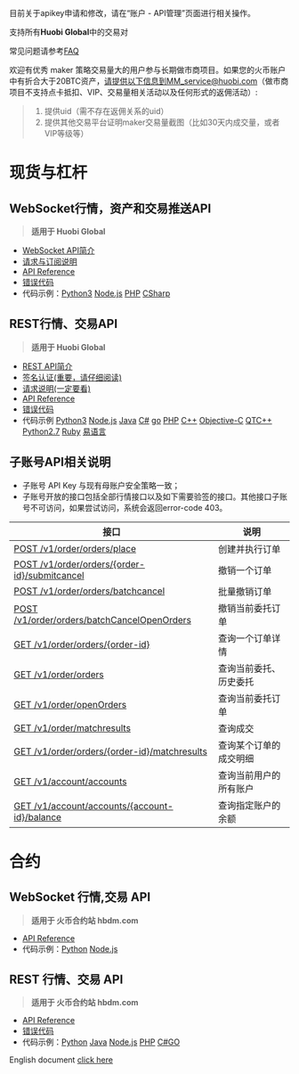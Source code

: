 目前关于apikey申请和修改，请在“账户 - API管理”页面进行相关操作。

支持所有**Huobi Global**中的交易对

常见问题请参考[FAQ](https://github.com/huobiapi/API-FAQ/wiki)

欢迎有优秀 maker 策略交易量大的用户参与长期做市商项目。如果您的火币账户中有折合大于20BTC资产，请提供以下信息到MM_service@huobi.com（做市商项目不支持点卡抵扣、VIP、交易量相关活动以及任何形式的返佣活动）:

> 1. 提供uid（需不存在返佣关系的uid）
> 2. 提供其他交易平台证明maker交易量截图（比如30天内成交量，或者VIP等级等）

# 现货与杠杆

## WebSocket行情，资产和交易推送API<br>
 >  **适用于 Huobi Global**<br>

* [WebSocket API简介](https://github.com/huobiapi/API_Docs/wiki/WS_introduction)<br>
* [请求与订阅说明](https://github.com/huobiapi/API_Docs/wiki/WS_request)<br>
* [API Reference](https://github.com/huobiapi/API_Docs/wiki/WS_api_reference)<br>
* [错误代码](https://github.com/huobiapi/API_Docs/wiki/WS_error_code)<br>
* 代码示例：[Python3](https://github.com/huobiapi/Websocket-Python3-demo)  [Node.js](https://github.com/huobiapi/WebSocket-Node.js-demo)  [PHP](https://github.com/huobiapi/WebSocket-PHP-demo) 
 [CSharp](https://github.com/huobiapi/WebSocket-CSharp-demo) 

## REST行情、交易API<br>
 >  **适用于 Huobi Global**<br>

* [REST API简介](https://github.com/huobiapi/API_Docs/wiki/REST_introduction)<br>
* [签名认证(重要，请仔细阅读)](https://github.com/huobiapi/API_Docs/wiki/REST_authentication)<br>
* [请求说明(一定要看)](https://github.com/huobiapi/API_Docs/wiki/REST_request)<br>
* [API Reference](https://github.com/huobiapi/API_Docs/wiki/REST_api_reference)<br>
* [错误代码](https://github.com/huobiapi/API_Docs/wiki/REST_error_code)<br>
* 代码示例 [Python3](https://github.com/huobiapi/REST-Python3-demo) [Node.js](https://github.com/huobiapi/REST-Node.js-demo) [Java](https://github.com/huobiapi/REST-Java-demo) [C#](https://github.com/huobiapi/REST-CSharp-demo) [go](https://github.com/huobiapi/REST-GO-demo) [PHP](https://github.com/huobiapi/REST-PHP-demo) [C++](https://github.com/huobiapi/REST-Cpp-demo) [Objective-C](https://github.com/huobiapi/REST-ObjectiveC-demo) [QTC++](https://github.com/huobiapi/REST-QTCpp-demo) [Python2.7](https://github.com/huobiapi/REST-Python2.7-demo) [Ruby](https://github.com/huobiapi/REST-Ruby-demo) [易语言](https://github.com/huobiapi/REST-YiYuyan-demo)

## 子账号API相关说明

* 子账号 API Key 与现有母账户安全策略一致；
* 子账号开放的接口包括全部行情接口以及如下需要验签的接口。其他接口子账号不可访问，如果尝试访问，系统会返回error-code 403。

接口|说明|
----------------------|---------------------|
[POST /v1/order/orders/place](https://github.com/huobiapi/API_Docs/wiki/REST_api_reference#post-v1orderordersplace-pro%E7%AB%99%E4%B8%8B%E5%8D%95)	|创建并执行订单|
[POST /v1/order/orders/{order-id}/submitcancel](https://github.com/huobiapi/API_Docs/wiki/REST_api_reference#post-v1orderordersorder-idsubmitcancel--%E7%94%B3%E8%AF%B7%E6%92%A4%E9%94%80%E4%B8%80%E4%B8%AA%E8%AE%A2%E5%8D%95%E8%AF%B7%E6%B1%82)	|撤销一个订单|
[POST /v1/order/orders/batchcancel](https://github.com/huobiapi/API_Docs/wiki/REST_api_reference#post-v1orderordersbatchcancel-%E6%89%B9%E9%87%8F%E6%92%A4%E9%94%80%E8%AE%A2%E5%8D%95)	|批量撤销订单|
[POST /v1/order/orders/batchCancelOpenOrders](https://github.com/huobiapi/API_Docs/wiki/REST_api_reference#post--v1orderordersbatchcancelopenorders--%E6%89%B9%E9%87%8F%E5%8F%96%E6%B6%88%E7%AC%A6%E5%90%88%E6%9D%A1%E4%BB%B6%E7%9A%84%E8%AE%A2%E5%8D%95)	|撤销当前委托订单|
[GET /v1/order/orders/{order-id}](https://github.com/huobiapi/API_Docs/wiki/REST_api_reference#get-v1orderordersorder-id-%E6%9F%A5%E8%AF%A2%E6%9F%90%E4%B8%AA%E8%AE%A2%E5%8D%95%E8%AF%A6%E6%83%85)	|查询一个订单详情|
[GET /v1/order/orders](https://github.com/huobiapi/API_Docs/wiki/REST_api_reference#get-v1orderorders-%E6%9F%A5%E8%AF%A2%E5%BD%93%E5%89%8D%E5%A7%94%E6%89%98%E5%8E%86%E5%8F%B2%E5%A7%94%E6%89%98)	|查询当前委托、历史委托|
[GET /v1/order/openOrders](https://github.com/huobiapi/API_Docs/wiki/REST_api_reference#get-v1orderopenorders-%E8%8E%B7%E5%8F%96%E6%89%80%E6%9C%89%E5%BD%93%E5%89%8D%E5%B8%90%E5%8F%B7%E4%B8%8B%E6%9C%AA%E6%88%90%E4%BA%A4%E8%AE%A2%E5%8D%95)	|查询当前委托订单|
[GET /v1/order/matchresults](https://github.com/huobiapi/API_Docs/wiki/REST_api_reference#get-v1ordermatchresults-%E6%9F%A5%E8%AF%A2%E5%BD%93%E5%89%8D%E6%88%90%E4%BA%A4%E5%8E%86%E5%8F%B2%E6%88%90%E4%BA%A4)	|查询成交|
[GET /v1/order/orders/{order-id}/matchresults](https://github.com/huobiapi/API_Docs/wiki/REST_api_reference#get-v1orderordersorder-idmatchresults--%E6%9F%A5%E8%AF%A2%E6%9F%90%E4%B8%AA%E8%AE%A2%E5%8D%95%E7%9A%84%E6%88%90%E4%BA%A4%E6%98%8E%E7%BB%86)	|查询某个订单的成交明细|
[GET /v1/account/accounts](https://github.com/huobiapi/API_Docs/wiki/REST_api_reference#get-v1accountaccounts)	|查询当前用户的所有账户|
[GET /v1/account/accounts/{account-id}/balance](https://github.com/huobiapi/API_Docs/wiki/REST_api_reference#get-v1accountaccountsaccount-idbalance-%E6%9F%A5%E8%AF%A2pro%E7%AB%99%E6%8C%87%E5%AE%9A%E8%B4%A6%E6%88%B7%E7%9A%84%E4%BD%99%E9%A2%9D)	|查询指定账户的余额|

# 合约

## WebSocket 行情,交易 API<br>
 >  **适用于 火币合约站 hbdm.com**<br>
* [API Reference](https://github.com/huobiapi/API_Docs/wiki/WS_api_reference_Derivatives)<br>
* 代码示例：[Python](https://github.com/huobiapi/Futures-Python-demo) [Node.js](https://github.com/huobiapi/Futures-Node.js-demo)<br>

## REST 行情、交易 API<br>
 >  **适用于 火币合约站 hbdm.com**<br>
* [API Reference](https://github.com/huobiapi/API_Docs/wiki/REST_api_reference_Derivatives)<br>
* [错误代码](https://github.com/huobiapi/API_Docs/wiki/Resf_error_code_derivatives)<br>
* 代码示例：[Python](https://github.com/huobiapi/Futures-Python-demo)  [Java](https://github.com/huobiapi/Futures-Java-demo) [Node.js](https://github.com/huobiapi/Futures-Node.js-demo) [PHP](https://github.com/huobiapi/Futures-PHP-demo)
[C#](https://github.com/huobiapi/Futures-CSharp-demo)[GO](https://github.com/huobiapi/Futures-CSharp-demo)<br>

English document [click here](https://github.com/huobiapi/Futures-Go-demo)
